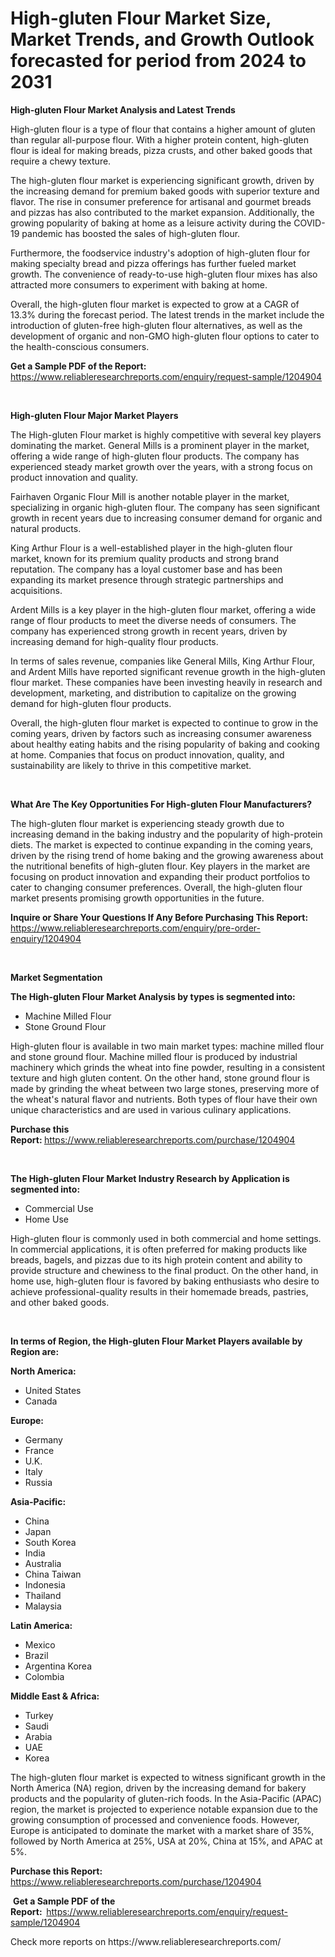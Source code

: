 <p><h1>High-gluten Flour Market Size, Market Trends, and Growth Outlook forecasted for period from 2024 to 2031</h1></p><p><strong>High-gluten Flour Market Analysis and Latest Trends</strong></p>
<p><p>High-gluten flour is a type of flour that contains a higher amount of gluten than regular all-purpose flour. With a higher protein content, high-gluten flour is ideal for making breads, pizza crusts, and other baked goods that require a chewy texture.</p><p>The high-gluten flour market is experiencing significant growth, driven by the increasing demand for premium baked goods with superior texture and flavor. The rise in consumer preference for artisanal and gourmet breads and pizzas has also contributed to the market expansion. Additionally, the growing popularity of baking at home as a leisure activity during the COVID-19 pandemic has boosted the sales of high-gluten flour.</p><p>Furthermore, the foodservice industry's adoption of high-gluten flour for making specialty bread and pizza offerings has further fueled market growth. The convenience of ready-to-use high-gluten flour mixes has also attracted more consumers to experiment with baking at home.</p><p>Overall, the high-gluten flour market is expected to grow at a CAGR of 13.3% during the forecast period. The latest trends in the market include the introduction of gluten-free high-gluten flour alternatives, as well as the development of organic and non-GMO high-gluten flour options to cater to the health-conscious consumers.</p></p>
<p><strong>Get a Sample PDF of the Report:&nbsp;</strong> <a href="https://www.reliableresearchreports.com/enquiry/request-sample/1204904">https://www.reliableresearchreports.com/enquiry/request-sample/1204904</a></p>
<p>&nbsp;</p>
<p><strong>High-gluten Flour Major Market Players</strong></p>
<p><p>The High-gluten Flour market is highly competitive with several key players dominating the market. General Mills is a prominent player in the market, offering a wide range of high-gluten flour products. The company has experienced steady market growth over the years, with a strong focus on product innovation and quality.</p><p>Fairhaven Organic Flour Mill is another notable player in the market, specializing in organic high-gluten flour. The company has seen significant growth in recent years due to increasing consumer demand for organic and natural products.</p><p>King Arthur Flour is a well-established player in the high-gluten flour market, known for its premium quality products and strong brand reputation. The company has a loyal customer base and has been expanding its market presence through strategic partnerships and acquisitions.</p><p>Ardent Mills is a key player in the high-gluten flour market, offering a wide range of flour products to meet the diverse needs of consumers. The company has experienced strong growth in recent years, driven by increasing demand for high-quality flour products.</p><p>In terms of sales revenue, companies like General Mills, King Arthur Flour, and Ardent Mills have reported significant revenue growth in the high-gluten flour market. These companies have been investing heavily in research and development, marketing, and distribution to capitalize on the growing demand for high-gluten flour products.</p><p>Overall, the high-gluten flour market is expected to continue to grow in the coming years, driven by factors such as increasing consumer awareness about healthy eating habits and the rising popularity of baking and cooking at home. Companies that focus on product innovation, quality, and sustainability are likely to thrive in this competitive market.</p></p>
<p>&nbsp;</p>
<p><strong>What Are The Key Opportunities For High-gluten Flour Manufacturers?</strong></p>
<p><p>The high-gluten flour market is experiencing steady growth due to increasing demand in the baking industry and the popularity of high-protein diets. The market is expected to continue expanding in the coming years, driven by the rising trend of home baking and the growing awareness about the nutritional benefits of high-gluten flour. Key players in the market are focusing on product innovation and expanding their product portfolios to cater to changing consumer preferences. Overall, the high-gluten flour market presents promising growth opportunities in the future.</p></p>
<p><strong>Inquire or Share Your Questions If Any Before Purchasing This Report:</strong> <a href="https://www.reliableresearchreports.com/enquiry/pre-order-enquiry/1204904">https://www.reliableresearchreports.com/enquiry/pre-order-enquiry/1204904</a></p>
<p>&nbsp;</p>
<p><strong>Market Segmentation</strong></p>
<p><strong>The High-gluten Flour Market Analysis by types is segmented into:</strong></p>
<p><ul><li>Machine Milled Flour</li><li>Stone Ground Flour</li></ul></p>
<p><p>High-gluten flour is available in two main market types: machine milled flour and stone ground flour. Machine milled flour is produced by industrial machinery which grinds the wheat into fine powder, resulting in a consistent texture and high gluten content. On the other hand, stone ground flour is made by grinding the wheat between two large stones, preserving more of the wheat's natural flavor and nutrients. Both types of flour have their own unique characteristics and are used in various culinary applications.</p></p>
<p><strong>Purchase this Report:&nbsp;</strong><a href="https://www.reliableresearchreports.com/purchase/1204904">https://www.reliableresearchreports.com/purchase/1204904</a></p>
<p>&nbsp;</p>
<p><strong>The High-gluten Flour Market Industry Research by Application is segmented into:</strong></p>
<p><ul><li>Commercial Use</li><li>Home Use</li></ul></p>
<p><p>High-gluten flour is commonly used in both commercial and home settings. In commercial applications, it is often preferred for making products like breads, bagels, and pizzas due to its high protein content and ability to provide structure and chewiness to the final product. On the other hand, in home use, high-gluten flour is favored by baking enthusiasts who desire to achieve professional-quality results in their homemade breads, pastries, and other baked goods.</p></p>
<p>&nbsp;</p>
<p><strong>In terms of Region, the High-gluten Flour Market Players available by Region are:</strong></p>
<p>
    <p> <strong> North America: </strong>
        <ul>
            <li>United States</li>
            <li>Canada</li>
        </ul>
        </p> 
    <p> <strong> Europe: </strong>
        <ul>
            <li>Germany</li>
            <li>France</li>
            <li>U.K.</li>
            <li>Italy</li>
            <li>Russia</li>
        </ul>
        </p> 
    <p> <strong> Asia-Pacific: </strong>
        <ul>
            <li>China</li>
            <li>Japan</li>
            <li>South Korea</li>
            <li>India</li>
            <li>Australia</li>
            <li>China Taiwan</li>
            <li>Indonesia</li>
            <li>Thailand</li>
            <li>Malaysia</li>
        </ul>
        </p> 
    <p> <strong> Latin America: </strong>
        <ul>
            <li>Mexico</li>
            <li>Brazil</li>
            <li>Argentina Korea</li>
            <li>Colombia</li>
        </ul>
        </p> 
    <p> <strong> Middle East & Africa: </strong>
        <ul>
            <li>Turkey</li>
            <li>Saudi</li>
            <li>Arabia</li>
            <li>UAE</li>
            <li>Korea</li>
        </ul>
    </p>
    </p>
<p><p>The high-gluten flour market is expected to witness significant growth in the North America (NA) region, driven by the increasing demand for bakery products and the popularity of gluten-rich foods. In the Asia-Pacific (APAC) region, the market is projected to experience notable expansion due to the growing consumption of processed and convenience foods. However, Europe is anticipated to dominate the market with a market share of 35%, followed by North America at 25%, USA at 20%, China at 15%, and APAC at 5%.</p></p>
<p><strong>Purchase this Report: </strong><a href="https://www.reliableresearchreports.com/purchase/1204904">https://www.reliableresearchreports.com/purchase/1204904</a></p>
<p>&nbsp;<strong>Get a Sample PDF of the Report:&nbsp;&nbsp;</strong><a href="https://www.reliableresearchreports.com/enquiry/request-sample/1204904">https://www.reliableresearchreports.com/enquiry/request-sample/1204904</a></p>
<p><strong></strong></p>
<p>Check more reports on https://www.reliableresearchreports.com/</p>